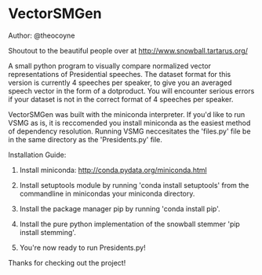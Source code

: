 VectorSMGen
===========
Author: @theocoyne

Shoutout to the beautiful people over at http://www.snowball.tartarus.org/

A small python program to visually compare normalized vector representations of Presidential speeches. The dataset format for this version is currently 4 speeches per speaker, to give you an averaged speech vector in the form of a dotproduct. You will encounter serious errors if your dataset is not in the correct format of 4 speeches per speaker.

VectorSMGen was built with the miniconda interpreter. If you'd like to run VSMG as is, it is reccomended you install miniconda as the easiest method of dependency resolution. Running VSMG neccesitates the 'files.py' file be in the same directory as the 'Presidents.py' file. 

Installation Guide:

1. Install miniconda: http://conda.pydata.org/miniconda.html

2. Install setuptools module by running 'conda install setuptools' from the commandline in minicondas your miniconda directory. 

3. Install the package manager pip by running 'conda install pip'.

4. Install the pure python implementation of the snowball stemmer 'pip install stemming'.

5. You're now ready to run Presidents.py!

Thanks for checking out the project!
